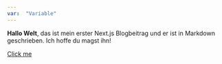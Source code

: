 ```yaml
---
var:  "Variable"
---
```

**Hallo Welt**, das ist mein erster Next.js Blogbeitrag und er ist in Markdown geschrieben.
Ich hoffe du magst ihn!

[Click me](http://www.google.com)
